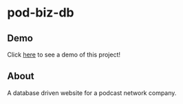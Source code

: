 # pod-biz-db

## Demo
Click [here](https://www.loom.com/share/809149065d19417daa16e5c62e2eec8e) to see a demo of this project!

## About
A database driven website for a podcast network company.
